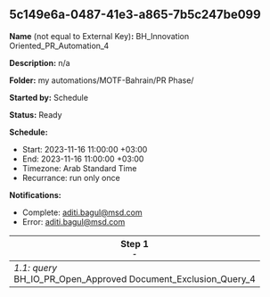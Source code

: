 ## 5c149e6a-0487-41e3-a865-7b5c247be099

**Name** (not equal to External Key)**:** BH_Innovation Oriented_PR_Automation_4

**Description:** n/a

**Folder:** my automations/MOTF-Bahrain/PR Phase/

**Started by:** Schedule

**Status:** Ready

**Schedule:**

* Start: 2023-11-16 11:00:00 +03:00
* End: 2023-11-16 11:00:00 +03:00
* Timezone: Arab Standard Time
* Recurrance: run only once

**Notifications:**

* Complete: aditi.bagul@msd.com
* Error: aditi.bagul@msd.com

| Step 1<br>_<small>-</small>_ |
| --- |
| _1.1: query_<br>BH_IO_PR_Open_Approved Document_Exclusion_Query_4 |
